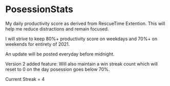 # PosessionStats

My daily productivity score as derived from RescueTime Extention.
This will help me reduce distractions and remain focused.

I will strive to keep 80%+ productivity score on weekdays and 70%+ on weekends for entirety of 2021.

An update will be posted everyday before midnight.

Version 2 added feature: Will also maintain a win streak count which will reset to 0 on the day posession goes below 70%.

Current Streak = 4
